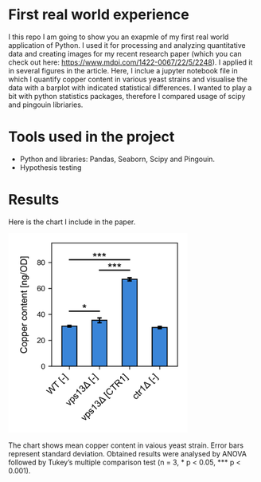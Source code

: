 # First real world experience

I this repo I am going to show you an exapmle of my first real world application of Python. I used it for processing and analyzing quantitative data and creating images for my recent research paper (which you can check out here: https://www.mdpi.com/1422-0067/22/5/2248). I applied it in several figures in the article. Here, I inclue a jupyter notebook file in which I quantify copper content in various yeast strains and visualise the data with a barplot with indicated statistical differences. I wanted to play a bit with python statistics packages, therefore I compared usage of scipy and pingouin libriaries.

# Tools used in the project

* Python and libraries: Pandas, Seaborn, Scipy and Pingouin.
* Hypothesis testing

# Results

Here is the chart I include in the paper. 

<img src="images/copper_content.png" width="360" height="400">


The chart shows mean copper content in vaious yeast strain. Error bars represent standard deviation. Obtained results
were analysed by ANOVA followed by Tukey’s multiple comparison test (n = 3, * p < 0.05, *** p < 0.001).
